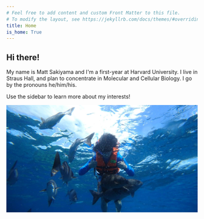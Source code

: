 ```yaml
---
# Feel free to add content and custom Front Matter to this file.
# To modify the layout, see https://jekyllrb.com/docs/themes/#overriding-theme-defaults
title: Home
is_home: True
---
```

## Hi there!
My name is Matt Sakiyama and I'm a first-year at Harvard University. I live in Straus Hall, and plan to concentrate in Molecular and Cellular Biology. I go by the pronouns he/him/his.

Use the sidebar to learn more about my interests!

![alt text](img/IMG_6892_Original.jpg)
